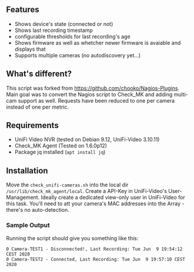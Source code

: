 ## Features
* Shows device's state (connected or not)
* Shows last recording timestamp
* configurable thresholds for last recording's age
* Shows firmware as well as whetcher newer firmware is avaiable and displays that
* Supports multiple cameras (no autodiscovery yet...)

## What's different?
This script was forked from https://github.com/chooko/Nagios-Plugins. Main goal was to convert the Nagios script to Check_MK and adding multi-cam support as well. Requests have been reduced to one per camera instead of one per metric.

## Requirements 

* UniFi Video NVR (tested on Debian 9.12, UniFi-Video 3.10.11)
* Check_MK Agent (Tested on 1.6.0p12)
* Package jq installed (```apt install jq```)

## Installation

Move the ```check_unifi-cameras.sh``` into the local dir ```/usr/lib/check_mk_agent/local```. Create a API-Key in UniFi-Video's User-Management. Ideally create a dedicated view-only user in UniFi-Video for this task.
You'll need to att your camera's MAC addresses into the Array - there's no auto-detection.

### Sample Output

Running the script should give you something like this:
```
0 Camera-TEST1 - Disconnected!, Last Recording: Tue Jun  9 19:54:12 CEST 2020
0 Camera-TEST2 - Connected, Last Recording: Tue Jun  9 19:57:10 CEST 2020
```
